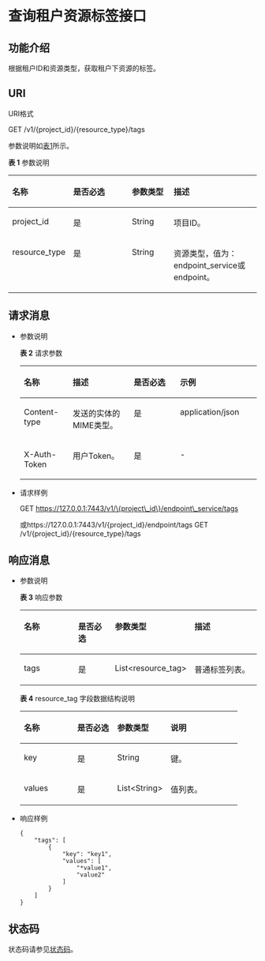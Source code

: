 # 查询租户资源标签接口<a name="ZH-CN_TOPIC_0193278196"></a>

## 功能介绍<a name="section20272125217516"></a>

根据租户ID和资源类型，获取租户下资源的标签。

## URI<a name="section11275852457"></a>

URI格式

GET  /v1/\{project\_id\}/\{resource\_type\}/tags

参数说明如[表1](#table943516221477)所示。

**表 1**  参数说明

<a name="table943516221477"></a>
<table><thead align="left"><tr id="row1343613226474"><th class="cellrowborder" valign="top" width="21.43%" id="mcps1.2.5.1.1"><p id="p9436922104719"><a name="p9436922104719"></a><a name="p9436922104719"></a>名称</p>
</th>
<th class="cellrowborder" valign="top" width="25.509999999999998%" id="mcps1.2.5.1.2"><p id="p194362228474"><a name="p194362228474"></a><a name="p194362228474"></a>是否必选</p>
</th>
<th class="cellrowborder" valign="top" width="17.349999999999998%" id="mcps1.2.5.1.3"><p id="p1243612224474"><a name="p1243612224474"></a><a name="p1243612224474"></a>参数类型</p>
</th>
<th class="cellrowborder" valign="top" width="35.709999999999994%" id="mcps1.2.5.1.4"><p id="p1343632294715"><a name="p1343632294715"></a><a name="p1343632294715"></a>描述</p>
</th>
</tr>
</thead>
<tbody><tr id="row1143672204713"><td class="cellrowborder" valign="top" width="21.43%" headers="mcps1.2.5.1.1 "><p id="p114361222479"><a name="p114361222479"></a><a name="p114361222479"></a>project_id</p>
</td>
<td class="cellrowborder" valign="top" width="25.509999999999998%" headers="mcps1.2.5.1.2 "><p id="p11436222134717"><a name="p11436222134717"></a><a name="p11436222134717"></a>是</p>
</td>
<td class="cellrowborder" valign="top" width="17.349999999999998%" headers="mcps1.2.5.1.3 "><p id="p11436022124715"><a name="p11436022124715"></a><a name="p11436022124715"></a>String</p>
</td>
<td class="cellrowborder" valign="top" width="35.709999999999994%" headers="mcps1.2.5.1.4 "><p id="p204361922164712"><a name="p204361922164712"></a><a name="p204361922164712"></a>项目ID。</p>
</td>
</tr>
<tr id="row12436162264715"><td class="cellrowborder" valign="top" width="21.43%" headers="mcps1.2.5.1.1 "><p id="p2436202244718"><a name="p2436202244718"></a><a name="p2436202244718"></a>resource_type</p>
</td>
<td class="cellrowborder" valign="top" width="25.509999999999998%" headers="mcps1.2.5.1.2 "><p id="p7436162254718"><a name="p7436162254718"></a><a name="p7436162254718"></a>是</p>
</td>
<td class="cellrowborder" valign="top" width="17.349999999999998%" headers="mcps1.2.5.1.3 "><p id="p3437152214478"><a name="p3437152214478"></a><a name="p3437152214478"></a>String</p>
</td>
<td class="cellrowborder" valign="top" width="35.709999999999994%" headers="mcps1.2.5.1.4 "><p id="p143713224476"><a name="p143713224476"></a><a name="p143713224476"></a>资源类型，值为：endpoint_service或endpoint。</p>
</td>
</tr>
</tbody>
</table>

## 请求消息<a name="section5371135214516"></a>

-   参数说明

    **表 2**  请求参数

    <a name="table72968529518"></a>
    <table><thead align="left"><tr id="row13746552252"><th class="cellrowborder" valign="top" width="20.62%" id="mcps1.2.5.1.1"><p id="p197462521954"><a name="p197462521954"></a><a name="p197462521954"></a>名称</p>
    </th>
    <th class="cellrowborder" valign="top" width="25.77%" id="mcps1.2.5.1.2"><p id="p1074614520518"><a name="p1074614520518"></a><a name="p1074614520518"></a>描述</p>
    </th>
    <th class="cellrowborder" valign="top" width="19.59%" id="mcps1.2.5.1.3"><p id="p14747175211514"><a name="p14747175211514"></a><a name="p14747175211514"></a>是否必选</p>
    </th>
    <th class="cellrowborder" valign="top" width="34.02%" id="mcps1.2.5.1.4"><p id="p107471852755"><a name="p107471852755"></a><a name="p107471852755"></a>示例</p>
    </th>
    </tr>
    </thead>
    <tbody><tr id="row1674715219512"><td class="cellrowborder" valign="top" width="20.62%" headers="mcps1.2.5.1.1 "><p id="p20747752255"><a name="p20747752255"></a><a name="p20747752255"></a>Content-type</p>
    </td>
    <td class="cellrowborder" valign="top" width="25.77%" headers="mcps1.2.5.1.2 "><p id="p974716526517"><a name="p974716526517"></a><a name="p974716526517"></a>发送的实体的MIME类型。</p>
    </td>
    <td class="cellrowborder" valign="top" width="19.59%" headers="mcps1.2.5.1.3 "><p id="p4747952453"><a name="p4747952453"></a><a name="p4747952453"></a>是</p>
    </td>
    <td class="cellrowborder" valign="top" width="34.02%" headers="mcps1.2.5.1.4 "><p id="p1747145212513"><a name="p1747145212513"></a><a name="p1747145212513"></a>application/json</p>
    </td>
    </tr>
    <tr id="row87473527511"><td class="cellrowborder" valign="top" width="20.62%" headers="mcps1.2.5.1.1 "><p id="p374795217512"><a name="p374795217512"></a><a name="p374795217512"></a>X-Auth-Token</p>
    </td>
    <td class="cellrowborder" valign="top" width="25.77%" headers="mcps1.2.5.1.2 "><p id="p8747652659"><a name="p8747652659"></a><a name="p8747652659"></a>用户Token。</p>
    </td>
    <td class="cellrowborder" valign="top" width="19.59%" headers="mcps1.2.5.1.3 "><p id="p207471452752"><a name="p207471452752"></a><a name="p207471452752"></a>是</p>
    </td>
    <td class="cellrowborder" valign="top" width="34.02%" headers="mcps1.2.5.1.4 "><p id="p1974711521653"><a name="p1974711521653"></a><a name="p1974711521653"></a>-</p>
    </td>
    </tr>
    </tbody>
    </table>

-   请求样例

    GET https://127.0.0.1:7443/v1/\{project\_id\}/endpoint\_service/tags

    或https://127.0.0.1:7443/v1/\{project\_id\}/endpoint/tags GET /v1/\{project\_id\}/\{resource\_type\}/tags


## 响应消息<a name="section1743165217514"></a>

-   参数说明

    **表 3**  响应参数

    <a name="table124997528515"></a>
    <table><thead align="left"><tr id="row1374816521452"><th class="cellrowborder" valign="top" width="25.509999999999998%" id="mcps1.2.5.1.1"><p id="p12748115220515"><a name="p12748115220515"></a><a name="p12748115220515"></a>名称</p>
    </th>
    <th class="cellrowborder" valign="top" width="17.349999999999998%" id="mcps1.2.5.1.2"><p id="p574816523510"><a name="p574816523510"></a><a name="p574816523510"></a>是否必选</p>
    </th>
    <th class="cellrowborder" valign="top" width="25.509999999999998%" id="mcps1.2.5.1.3"><p id="p47482520515"><a name="p47482520515"></a><a name="p47482520515"></a>参数类型</p>
    </th>
    <th class="cellrowborder" valign="top" width="31.630000000000003%" id="mcps1.2.5.1.4"><p id="p97481352054"><a name="p97481352054"></a><a name="p97481352054"></a>描述</p>
    </th>
    </tr>
    </thead>
    <tbody><tr id="row107488520520"><td class="cellrowborder" valign="top" width="25.509999999999998%" headers="mcps1.2.5.1.1 "><p id="p1474817529515"><a name="p1474817529515"></a><a name="p1474817529515"></a>tags</p>
    </td>
    <td class="cellrowborder" valign="top" width="17.349999999999998%" headers="mcps1.2.5.1.2 "><p id="p1274865214513"><a name="p1274865214513"></a><a name="p1274865214513"></a>是</p>
    </td>
    <td class="cellrowborder" valign="top" width="25.509999999999998%" headers="mcps1.2.5.1.3 "><p id="p774810524514"><a name="p774810524514"></a><a name="p774810524514"></a>List&lt;resource_tag&gt;</p>
    </td>
    <td class="cellrowborder" valign="top" width="31.630000000000003%" headers="mcps1.2.5.1.4 "><p id="p1774811521655"><a name="p1774811521655"></a><a name="p1774811521655"></a>普通标签列表。</p>
    </td>
    </tr>
    </tbody>
    </table>

    **表 4**  resource\_tag 字段数据结构说明

    <a name="table144649521456"></a>
    <table><thead align="left"><tr id="row1974875215510"><th class="cellrowborder" valign="top" width="24.490000000000002%" id="mcps1.2.5.1.1"><p id="p57487522519"><a name="p57487522519"></a><a name="p57487522519"></a>名称</p>
    </th>
    <th class="cellrowborder" valign="top" width="18.37%" id="mcps1.2.5.1.2"><p id="p97488522056"><a name="p97488522056"></a><a name="p97488522056"></a>是否必选</p>
    </th>
    <th class="cellrowborder" valign="top" width="24.490000000000002%" id="mcps1.2.5.1.3"><p id="p177481352457"><a name="p177481352457"></a><a name="p177481352457"></a>参数类型</p>
    </th>
    <th class="cellrowborder" valign="top" width="32.65%" id="mcps1.2.5.1.4"><p id="p1174810524515"><a name="p1174810524515"></a><a name="p1174810524515"></a>说明</p>
    </th>
    </tr>
    </thead>
    <tbody><tr id="row4748952551"><td class="cellrowborder" valign="top" width="24.490000000000002%" headers="mcps1.2.5.1.1 "><p id="p4748552253"><a name="p4748552253"></a><a name="p4748552253"></a>key</p>
    </td>
    <td class="cellrowborder" valign="top" width="18.37%" headers="mcps1.2.5.1.2 "><p id="p1574825213511"><a name="p1574825213511"></a><a name="p1574825213511"></a>是</p>
    </td>
    <td class="cellrowborder" valign="top" width="24.490000000000002%" headers="mcps1.2.5.1.3 "><p id="p107481452555"><a name="p107481452555"></a><a name="p107481452555"></a>String</p>
    </td>
    <td class="cellrowborder" valign="top" width="32.65%" headers="mcps1.2.5.1.4 "><p id="p3748852459"><a name="p3748852459"></a><a name="p3748852459"></a>键。</p>
    </td>
    </tr>
    <tr id="row177481152358"><td class="cellrowborder" valign="top" width="24.490000000000002%" headers="mcps1.2.5.1.1 "><p id="p77481952952"><a name="p77481952952"></a><a name="p77481952952"></a>values</p>
    </td>
    <td class="cellrowborder" valign="top" width="18.37%" headers="mcps1.2.5.1.2 "><p id="p107499521154"><a name="p107499521154"></a><a name="p107499521154"></a>是</p>
    </td>
    <td class="cellrowborder" valign="top" width="24.490000000000002%" headers="mcps1.2.5.1.3 "><p id="p1874910523511"><a name="p1874910523511"></a><a name="p1874910523511"></a>List&lt;String&gt;</p>
    </td>
    <td class="cellrowborder" valign="top" width="32.65%" headers="mcps1.2.5.1.4 "><p id="p1674965220511"><a name="p1674965220511"></a><a name="p1674965220511"></a>值列表。</p>
    </td>
    </tr>
    </tbody>
    </table>

-   响应样例

    ```
    {
        "tags": [
            {
                "key": "key1",
                "values": [
                    "*value1",
                    "value2"
                ]
            }
        ]
    }
    ```


## 状态码<a name="section652619523510"></a>

状态码请参见[状态码](状态码.md)。


